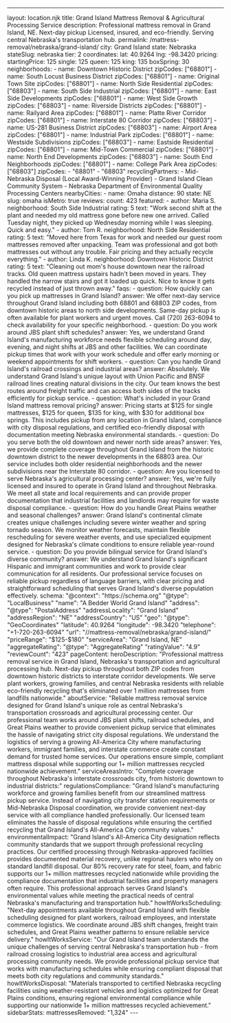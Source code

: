 ---
layout: location.njk
title: Grand Island Mattress Removal & Agricultural Processing Service
description: Professional mattress removal in Grand Island, NE. Next-day pickup Licensed, insured, and eco-friendly. Serving central Nebraska's transportation hub.
permalink: /mattress-removal/nebraska/grand-island/
city: Grand Island state: Nebraska stateSlug: nebraska tier: 2 coordinates: lat: 40.9264 lng: -98.3420 pricing: startingPrice: 125 single: 125 queen: 125 king: 135 boxSpring: 30 neighborhoods: - name: Downtown Historic District zipCodes: ["68801"] - name: South Locust Business District zipCodes: ["68801"] - name: Original Town Site zipCodes: ["68801"] - name: North Side Residential zipCodes: ["68803"] - name: South Side Industrial zipCodes: ["68801"] - name: East Side Developments zipCodes: ["68801"] - name: West Side Growth zipCodes: ["68803"] - name: Riverside Districts zipCodes: ["68801"] - name: Railyard Area zipCodes: ["68801"] - name: Platte River Corridor zipCodes: ["68801"] - name: Interstate 80 Corridor zipCodes: ["68803"] - name: US-281 Business District zipCodes: ["68803"] - name: Airport Area zipCodes: ["68801"] - name: Industrial Park zipCodes: ["68801"] - name: Westside Subdivisions zipCodes: ["68803"] - name: Eastside Residential zipCodes: ["68801"] - name: Mid-Town Commercial zipCodes: ["68801"] - name: North End Developments zipCodes: ["68803"] - name: South End Neighborhoods zipCodes: ["68801"] - name: College Park Area zipCodes: ["68803"] zipCodes: - "68801" - "68803" recyclingPartners: - Mid-Nebraska Disposal (Local Award-Winning Provider) - Grand Island Clean Community System - Nebraska Department of Environmental Quality Processing Centers nearbyCities: - name: Omaha distance: 90 state: NE slug: omaha isMetro: true reviews: count: 423 featured: - author: Maria S. neighborhood: South Side Industrial rating: 5 text: "Work second shift at the plant and needed my old mattress gone before new one arrived. Called Tuesday night, they picked up Wednesday morning while I was sleeping. Quick and easy." - author: Tom R. neighborhood: North Side Residential rating: 5 text: "Moved here from Texas for work and needed our guest room mattresses removed after unpacking. Team was professional and got both mattresses out without any trouble. Fair pricing and they actually recycle everything." - author: Linda K. neighborhood: Downtown Historic District rating: 5 text: "Cleaning out mom's house downtown near the railroad tracks. Old queen mattress upstairs hadn't been moved in years. They handled the narrow stairs and got it loaded up quick. Nice to know it gets recycled instead of just thrown away." faqs: - question: How quickly can you pick up mattresses in Grand Island? answer: We offer next-day service throughout Grand Island including both 68801 and 68803 ZIP codes, from downtown historic areas to north side developments. Same-day pickup is often available for plant workers and urgent moves. Call (720) 263-6094 to check availability for your specific neighborhood. - question: Do you work around JBS plant shift schedules? answer: Yes, we understand Grand Island's manufacturing workforce needs flexible scheduling around day, evening, and night shifts at JBS and other facilities. We can coordinate pickup times that work with your work schedule and offer early morning or weekend appointments for shift workers. - question: Can you handle Grand Island's railroad crossings and industrial areas? answer: Absolutely. We understand Grand Island's unique layout with Union Pacific and BNSF railroad lines creating natural divisions in the city. Our team knows the best routes around freight traffic and can access both sides of the tracks efficiently for pickup service. - question: What's included in your Grand Island mattress removal pricing? answer: Pricing starts at $125 for single mattresses, $125 for queen, $135 for king, with $30 for additional box springs. This includes pickup from any location in Grand Island, compliance with city disposal regulations, and certified eco-friendly disposal with documentation meeting Nebraska environmental standards. - question: Do you serve both the old downtown and newer north side areas? answer: Yes, we provide complete coverage throughout Grand Island from the historic downtown district to the newer developments in the 68803 area. Our service includes both older residential neighborhoods and the newer subdivisions near the Interstate 80 corridor. - question: Are you licensed to serve Nebraska's agricultural processing center? answer: Yes, we're fully licensed and insured to operate in Grand Island and throughout Nebraska. We meet all state and local requirements and can provide proper documentation that industrial facilities and landlords may require for waste disposal compliance. - question: How do you handle Great Plains weather and seasonal challenges? answer: Grand Island's continental climate creates unique challenges including severe winter weather and spring tornado season. We monitor weather forecasts, maintain flexible rescheduling for severe weather events, and use specialized equipment designed for Nebraska's climate conditions to ensure reliable year-round service. - question: Do you provide bilingual service for Grand Island's diverse community? answer: We understand Grand Island's significant Hispanic and immigrant communities and work to provide clear communication for all residents. Our professional service focuses on reliable pickup regardless of language barriers, with clear pricing and straightforward scheduling that serves Grand Island's diverse population effectively. schema: "@context": "https://schema.org" "@type": "LocalBusiness" "name": "A Bedder World Grand Island" "address": "@type": "PostalAddress" "addressLocality": "Grand Island" "addressRegion": "NE" "addressCountry": "US" "geo": "@type": "GeoCoordinates" "latitude": 40.9264 "longitude": -98.3420 "telephone": "+1-720-263-6094" "url": "//mattress-removal/nebraska/grand-island/" "priceRange": "$125-$180" "serviceArea": "Grand Island, NE" "aggregateRating": "@type": "AggregateRating" "ratingValue": "4.9" "reviewCount": "423" pageContent: heroDescription: "Professional mattress removal service in Grand Island, Nebraska's transportation and agricultural processing hub. Next-day pickup throughout both ZIP codes from downtown historic districts to interstate corridor developments. We serve plant workers, growing families, and central Nebraska residents with reliable eco-friendly recycling that's eliminated over 1 million mattresses from landfills nationwide." aboutService: "Reliable mattress removal service designed for Grand Island's unique role as central Nebraska's transportation crossroads and agricultural processing center. Our professional team works around JBS plant shifts, railroad schedules, and Great Plains weather to provide convenient pickup service that eliminates the hassle of navigating strict city disposal regulations. We understand the logistics of serving a growing All-America City where manufacturing workers, immigrant families, and interstate commerce create constant demand for trusted home services. Our operations ensure simple, compliant mattress disposal while supporting our 1+ million mattresses recycled nationwide achievement." serviceAreasIntro: "Complete coverage throughout Nebraska's interstate crossroads city, from historic downtown to industrial districts:" regulationsCompliance: "Grand Island's manufacturing workforce and growing families benefit from our streamlined mattress pickup service. Instead of navigating city transfer station requirements or Mid-Nebraska Disposal coordination, we provide convenient next-day service with all compliance handled professionally. Our licensed team eliminates the hassle of disposal regulations while ensuring the certified recycling that Grand Island's All-America City community values." environmentalImpact: "Grand Island's All-America City designation reflects community standards that we support through professional recycling practices. Our certified processing through Nebraska-approved facilities provides documented material recovery, unlike regional haulers who rely on standard landfill disposal. Our 80% recovery rate for steel, foam, and fabric supports our 1+ million mattresses recycled nationwide while providing the compliance documentation that industrial facilities and property managers often require. This professional approach serves Grand Island's environmental values while meeting the practical needs of central Nebraska's manufacturing and transportation hub." howItWorksScheduling: "Next-day appointments available throughout Grand Island with flexible scheduling designed for plant workers, railroad employees, and interstate commerce logistics. We coordinate around JBS shift changes, freight train schedules, and Great Plains weather patterns to ensure reliable service delivery." howItWorksService: "Our Grand Island team understands the unique challenges of serving central Nebraska's transportation hub - from railroad crossing logistics to industrial area access and agricultural processing community needs. We provide professional pickup service that works with manufacturing schedules while ensuring compliant disposal that meets both city regulations and community standards." howItWorksDisposal: "Materials transported to certified Nebraska recycling facilities using weather-resistant vehicles and logistics optimized for Great Plains conditions, ensuring regional environmental compliance while supporting our nationwide 1+ million mattresses recycled achievement." sidebarStats: mattressesRemoved: "1,324" ---
